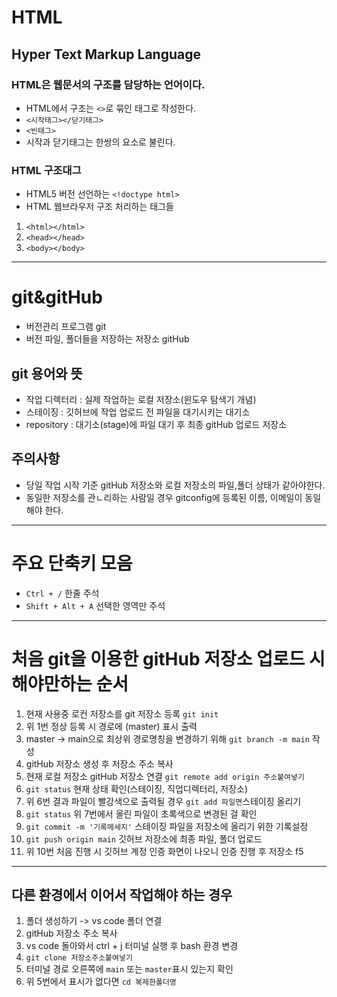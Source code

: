 # HTML
## Hyper Text Markup Language
### HTML은 웹문서의 구조를 담당하는 언어이다.
* HTML에서 구조는 `<>`로 묶인 태그로 작성한다. 
* `<시작태그></닫기태그>`
* `<빈태그>`
* 시작과 닫기태그는 한쌍의 요소로 불린다. 
### HTML 구조대그
* HTML5 버전 선언하는 `<!doctype html>`
* HTML 웹브라우저 구조 처리하는 태그들
1. `<html></html>`
2. `<head></head>`
3. `<body></body>`
---
# git&gitHub
* 버전관리 프로그램 git
* 버전 파일, 폴더들을 저장하는 저장소 gitHub
## git 용어와 뜻
* 작업 디렉터리 : 실제 작업하는 로컬 저장소(윈도우 탐색기 개념)
* 스테이징 : 깃허브에 작업 업로드 전 파일을 대기시키는 대기소
* repository : 대기소(stage)에 파일 대기 후 최종 gitHub 업로드 저장소
## 주의사항
* 당일 작업 시작 기준 gitHub 저장소와 로컬 저장소의 파일,폴더 상태가 같아야한다.
* 동일한 저장소를 관ㄴ리하는 사람일 경우 gitconfig에 등록된 이름, 이메일이 동일해야 한다.
----
# 주요 단축키 모음
* `Ctrl + /` 한줄 주석
* `Shift + Alt + A` 선택한 영역만 주석
----
# 처음 git을 이용한 gitHub 저장소 업로드 시 해야만하는 순서
1. 현재 사용중 로컨 저장소를 git 저장소 등록 `git init`
2. 위 1번 정상 등록 시 경로에 (master) 표시 출력
3. master -> main으로 최상위 경로명칭을 변경하기 위해 `git branch -m main` 작성
4. gitHub 저장소 생성 후 저장소 주소 복사
5. 현재 로컬 저장소 gitHub 저장소 연결 `git remote add origin 주소붙여넣기`
6. `git status` 현재 상태 확인(스테이징, 직업디렉터리, 저장소)
7. 위 6번 결과 파일이 빨강색으로 출력될 경우 `git add 파일면`스테이징 올리기
8. `git status` 위 7번에서 올린 파일이 초록색으로 변경된 걸 확인
9. `git commit -m '기록메세지'` 스테이징 파일을 저장소에 올리기 위한 기록설정
10. `git push origin main` 깃허브 저장소에 최종 파일, 폴더 업로드
11. 위 10번 처음 진행 시 깃허브 계정 인증 화면이 나오니 인증 진행 후 저장소 f5
----
## 다른 환경에서 이어서 작업해야 하는 경우
1. 폴더 생성하기 -> vs code 폴더 연결
2. gitHub 저장소 주소 복사
3. vs code 돌아와서 ctrl + j 터미널 실행 후 bash 환경 변경
4. `git clone 저장소주소붙여넣기`
5. 터미널 경로 오른쪽에 `main` 또는 `master`표시 있는지 확인
6. 위 5번에서 표시가 없다면 `cd 복제한폴더명`